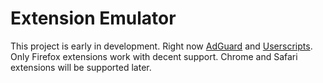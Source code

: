 # Extension Emulator

This project is early in development. Right now [AdGuard]() and [Userscripts](). Only Firefox extensions work with decent support. Chrome and Safari extensions will be supported later.
